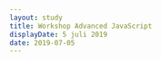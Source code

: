 ```yaml
---
layout: study
title: Workshop Advanced JavaScript
displayDate: 5 juli 2019
date: 2019-07-05
---
```


